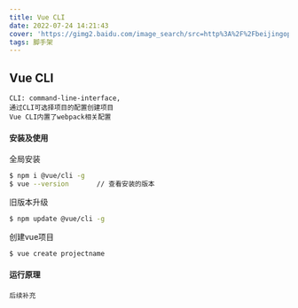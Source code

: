 ```yaml
---
title: Vue CLI
date: 2022-07-24 14:21:43
cover: 'https://gimg2.baidu.com/image_search/src=http%3A%2F%2Fbeijingoptbbs.oss-cn-beijing.aliyuncs.com%2Fcs%2F5606289-1ee5268f895da08cd912e2df920d0ec9.png&refer=http%3A%2F%2Fbeijingoptbbs.oss-cn-beijing.aliyuncs.com&app=2002&size=f9999,10000&q=a80&n=0&g=0n&fmt=auto?sec=1661619031&t=a6f7f2e3d218e6d6561681b666c43d06'
tags: 脚手架
---
```

## Vue CLI
    CLI: command-line-interface,
    通过CLI可选择项目的配置创建项目
    Vue CLI内置了webpack相关配置

#### 安装及使用
全局安装
```bash
$ npm i @vue/cli -g
$ vue --version       // 查看安装的版本
```
旧版本升级
```bash
$ npm update @vue/cli -g
```
创建vue项目
```bash
$ vue create projectname
```
#### 运行原理
    后续补充
